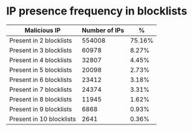 # IP presence frequency in blocklists
| Malicious IP | Number of IPs | % |
|----|----|----|
| Present in 2 blocklists | 554008 | 75.16% |
| Present in 3 blocklists | 60978 | 8.27% |
| Present in 4 blocklists | 32807 | 4.45% |
| Present in 5 blocklists | 20098 | 2.73% |
| Present in 6 blocklists | 23412 | 3.18% |
| Present in 7 blocklists | 24374 | 3.31% |
| Present in 8 blocklists | 11945 | 1.62% |
| Present in 9 blocklists | 6868 | 0.93% |
| Present in 10 blocklists | 2641 | 0.36% |
